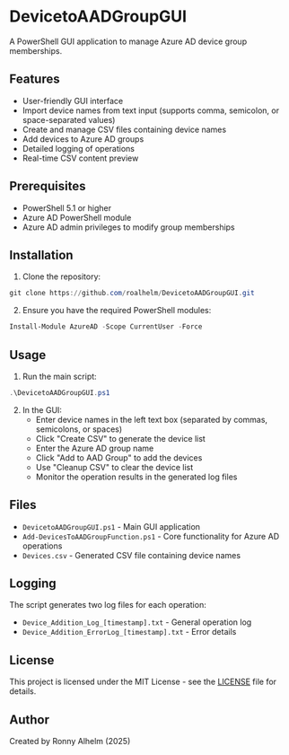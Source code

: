 # DevicetoAADGroupGUI

A PowerShell GUI application to manage Azure AD device group memberships.

## Features

- User-friendly GUI interface
- Import device names from text input (supports comma, semicolon, or space-separated values)
- Create and manage CSV files containing device names
- Add devices to Azure AD groups
- Detailed logging of operations
- Real-time CSV content preview

## Prerequisites

- PowerShell 5.1 or higher
- Azure AD PowerShell module
- Azure AD admin privileges to modify group memberships

## Installation

1. Clone the repository:
```powershell
git clone https://github.com/roalhelm/DevicetoAADGroupGUI.git
```

2. Ensure you have the required PowerShell modules:
```powershell
Install-Module AzureAD -Scope CurrentUser -Force
```

## Usage

1. Run the main script:
```powershell
.\DevicetoAADGroupGUI.ps1
```

2. In the GUI:
   - Enter device names in the left text box (separated by commas, semicolons, or spaces)
   - Click "Create CSV" to generate the device list
   - Enter the Azure AD group name
   - Click "Add to AAD Group" to add the devices
   - Use "Cleanup CSV" to clear the device list
   - Monitor the operation results in the generated log files

## Files

- `DevicetoAADGroupGUI.ps1` - Main GUI application
- `Add-DevicesToAADGroupFunction.ps1` - Core functionality for Azure AD operations
- `Devices.csv` - Generated CSV file containing device names

## Logging

The script generates two log files for each operation:
- `Device_Addition_Log_[timestamp].txt` - General operation log
- `Device_Addition_ErrorLog_[timestamp].txt` - Error details

## License

This project is licensed under the MIT License - see the [LICENSE](LICENSE) file for details.

## Author

Created by Ronny Alhelm (2025)
